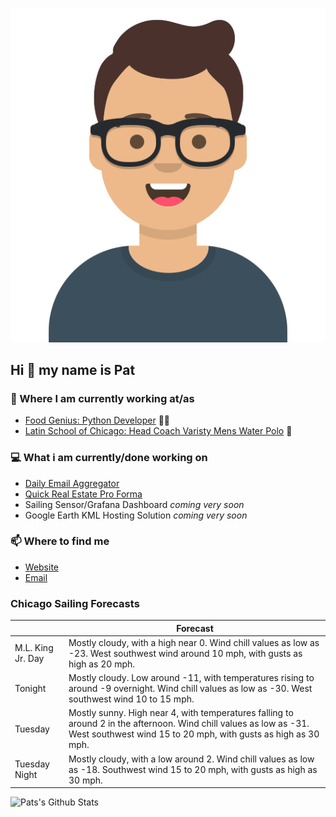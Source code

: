 [![Social banner for p-j-falconer](https://raw.githubusercontent.com/P-J-FALCONER/P-J-FALCONER/master/assets/avataaars.svg)](https://patfalconer.com/)
## Hi :wave: my name is Pat

### 💼 Where I am currently working at/as
- [Food Genius: Python Developer](https://getfoodgenius.com/) 🍔🐍
- [Latin School of Chicago: Head Coach Varisty Mens Water Polo](https://www.latinschool.org/) 🤽


### 💻 What i am currently/done working on
 - [Daily Email Aggregator](https://github.com/P-J-FALCONER/dott_daily_mail)
 - [Quick Real Estate Pro Forma](https://github.com/P-J-FALCONER/henry)
 - Sailing Sensor/Grafana Dashboard *coming very soon*
 - Google Earth KML Hosting Solution *coming very soon*

### 📫 Where to find me
 - [Website](https://patfalconer.com/)
 - [Email](mailto:patrick.j.falconer@gmail.com)


### Chicago Sailing Forecasts
|   | Forecast  |
|---|---|
| M.L. King Jr. Day | Mostly cloudy, with a high near 0. Wind chill values as low as -23. West southwest wind around 10 mph, with gusts as high as 20 mph. |
| Tonight | Mostly cloudy. Low around -11, with temperatures rising to around -9 overnight. Wind chill values as low as -30. West southwest wind 10 to 15 mph. |
| Tuesday | Mostly sunny. High near 4, with temperatures falling to around 2 in the afternoon. Wind chill values as low as -31. West southwest wind 15 to 20 mph, with gusts as high as 30 mph. |
| Tuesday Night | Mostly cloudy, with a low around 2. Wind chill values as low as -18. Southwest wind 15 to 20 mph, with gusts as high as 30 mph. |

![Pats's Github Stats](https://github-readme-stats.vercel.app/api?username=p-j-falconer&show_icons=true&theme=radical)

